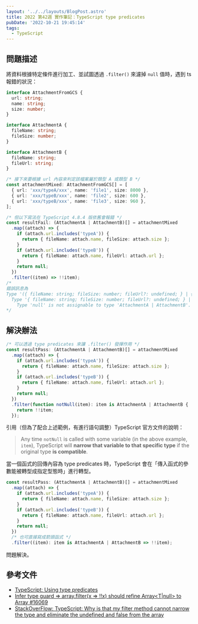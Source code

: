 ```yaml
---
layout: '../../layouts/BlogPost.astro'
title: 2022 第42週 實作筆記：TypeScript type predicates
pubDate: '2022-10-21 19:45:14'
tags:
  - TypeScript
---
```


## 問題描述

將資料根據特定條件進行加工、並試圖透過 `.filter()` 來濾掉 `null` 值時，遇到 ts 報錯的狀況：

```ts
interface AttachmentFromGCS {
  url: string;
  name: string;
  size: number;
}

interface AttachmentA {
  fileName: string;
  fileSize: number;
}

interface AttachmentB {
  fileName: string;
  fileUrl: string;
}

/* 接下來要根據 url 內容來判定該檔案屬於類型 A 或類型 B */
const attachmentMixed: AttachmentFromGCS[] = [
  { url: 'xxx/typeA/xxx', name: 'file1', size: 8000 },
  { url: 'xxx/typeB/xxx', name: 'file2', size: 600 },
  { url: 'xxx/typeB/xxx', name: 'file3', size: 960 },
];

/* 但以下寫法在 TypeScript 4.8.4 版依舊會報錯 */
const resultFail: (AttachmentA | AttachmentB)[] = attachmentMixed
  .map((attach) => {
    if (attach.url.includes('typeA')) {
      return { fileName: attach.name, fileSize: attach.size };
    }
    if (attach.url.includes('typeB')) {
      return { fileName: attach.name, fileUrl: attach.url };
    }
    return null;
  })
  .filter((item) => !!item);
/* 
錯誤訊息為
Type '({ fileName: string; fileSize: number; fileUrl?: undefined; } | { fileName: string; fileUrl: string; fileSize?: undefined; } | null)[]' is not assignable to type '(AttachmentA | AttachmentB)[]'.
  Type '{ fileName: string; fileSize: number; fileUrl?: undefined; } | { fileName: string; fileUrl: string; fileSize?: undefined; } | null' is not assignable to type 'AttachmentA | AttachmentB'.
    Type 'null' is not assignable to type 'AttachmentA | AttachmentB'.
*/
```

## 解決辦法

```ts
/* 可以透過 type predicates 來讓 .filter() 發揮作用 */
const resultPass: (AttachmentA | AttachmentB)[] = attachmentMixed
  .map((attach) => {
    if (attach.url.includes('typeA')) {
      return { fileName: attach.name, fileSize: attach.size };
    }
    if (attach.url.includes('typeB')) {
      return { fileName: attach.name, fileUrl: attach.url };
    }
    return null;
  })
  .filter(function notNull(item): item is AttachmentA | AttachmentB {
    return !!item;
  });
```

引用（但為了配合上述範例，有進行語句調整）TypeScript 官方文件的說明：

> Any time `notNull` is called with some variable (in the above example, `item`), TypeScript will **narrow that variable to that specific type** if the original type **is compatible**.

當一個函式的回傳內容為 type predicates 時，TypeScript 會在「傳入函式的參數能被轉型成指定型態時」進行轉型。

```ts
const resultPass: (AttachmentA | AttachmentB)[] = attachmentMixed
  .map((attach) => {
    if (attach.url.includes('typeA')) {
      return { fileName: attach.name, fileSize: attach.size };
    }
    if (attach.url.includes('typeB')) {
      return { fileName: attach.name, fileUrl: attach.url };
    }
    return null;
  })
  /* 也可直接寫成箭頭函式 */
  .filter((item): item is AttachmentA | AttachmentB => !!item);
```

問題解決。

## 參考文件

- [TypeScript: Using type predicates](https://www.typescriptlang.org/docs/handbook/2/narrowing.html#using-type-predicates)
- [Infer type guard => array.filter(x => !!x) should refine Array<T|null> to Array<T> #16069](https://github.com/microsoft/TypeScript/issues/16069)
- [StackOverFlow: TypeScript: Why is that my filter method cannot narrow the type and eliminate the undefined and false from the array](https://stackoverflow.com/questions/63541843/typescript-why-is-that-my-filter-method-cannot-narrow-the-type-and-eliminate-th)
